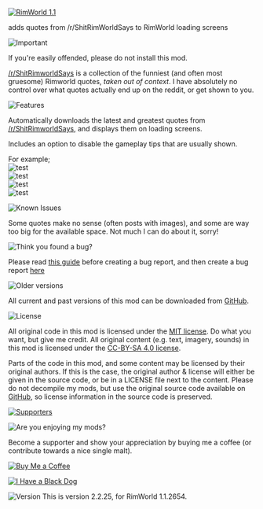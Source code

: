 [![RimWorld 1.1](https://img.shields.io/badge/RimWorld-1.1-brightgreen.svg)](http://rimworldgame.com/)

adds quotes from /r/ShitRimWorldSays to RimWorld loading screens


  
  
![Important](https://banners.karel-kroeze.nl/title/Important.png)

If you're easily offended, please do not install this mod.

[/r/ShitRimworldSays](https://reddit.com/r/ShitRimworldSays) is a collection of the funniest (and often most gruesome) Rimworld quotes, _taken out of context_. I have absolutely no control over what quotes actually end up on the reddit, or get shown to you.


  
  
![Features](https://banners.karel-kroeze.nl/title/Features.png)

Automatically downloads the latest and greatest quotes from [/r/ShitRimworldSays](https://reddit.com/r/ShitRimworldSays), and displays them on loading screens.

Includes an option to disable the gameplay tips that are usually shown.

For example;  
![test](https://i.ibb.co/Tq6qDCv/Screenshot-2020-04-21-23-32-27-2.png)  
![test](https://i.ibb.co/6FTLwJD/Screenshot-2020-04-21-23-31-45-2.png)  
![test](https://i.ibb.co/gDPjGrn/Screenshot-2020-04-21-23-31-35-2.png)  
![test](https://i.ibb.co/DDhgp9w/Screenshot-2020-04-21-23-31-22-2.png)


  
  
![Known Issues](https://banners.karel-kroeze.nl/title/Known%20Issues.png)

Some quotes make no sense (often posts with images), and some are way too big for the available space. Not much I can do about it, sorry!



  
  
![Think you found a bug?](https://banners.karel-kroeze.nl/title/Think%20you%20found%20a%20bug%3F.png)

Please read [this guide](http://steamcommunity.com/sharedfiles/filedetails/?id=725234314) before creating a bug report,
and then create a bug report [here](https://github.com/fluffy-mods/ShitRimWorldSays/issues)


  
  
![Older versions](https://banners.karel-kroeze.nl/title/Older%20versions.png)

All current and past versions of this mod can be downloaded from [GitHub](https://github.com/fluffy-mods/ShitRimWorldSays/releases).


  
  
![License](https://banners.karel-kroeze.nl/title/License.png)

All original code in this mod is licensed under the [MIT license](https://opensource.org/licenses/MIT). Do what you want, but give me credit.
All original content (e.g. text, imagery, sounds) in this mod is licensed under the [CC-BY-SA 4.0 license](http://creativecommons.org/licenses/by-sa/4.0/).

Parts of the code in this mod, and some content may be licensed by their original authors. If this is the case, the original author & license will either be given in the source code, or be in a LICENSE file next to the content. Please do not decompile my mods, but use the original source code available on [GitHub](https://github.com/fluffy-mods/ShitRimWorldSays/), so license information in the source code is preserved.

[![Supporters](https://banners.karel-kroeze.nl/donations.png)](https://ko-fi.com/fluffymods)


  
  
![Are you enjoying my mods?](https://banners.karel-kroeze.nl/title/Are%20you%20enjoying%20my%20mods%3F.png)

Become a supporter and show your appreciation by buying me a coffee (or contribute towards a nice single malt).

[![Buy Me a Coffee](http://i.imgur.com/EjWiUwx.gif)](https://ko-fi.com/fluffymods)

[![I Have a Black Dog](https://i.ibb.co/ss59Rwy/New-Project-2.png)](https://www.youtube.com/watch?v=XiCrniLQGYc)



  
  
![Version](https://banners.karel-kroeze.nl/title/Version.png)
This is version 2.2.25, for RimWorld 1.1.2654.